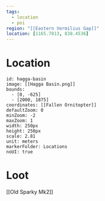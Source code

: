 ```yaml
---
tags:
  - location
  - poi
region: "[[Eastern Vermilius Gap]]"
location: [1165.7813, 838.4536]
---
```

# Location
```leaflet
id: hagga-basin
image: [[Hagga Basin.png]]
bounds:
  - [0, -625]
  - [2000, 1875]
coordinates: [[Fallen Ornitopter]]
defaultZoom: 0
minZoom: -2
maxZoom: 1
width: 250px
height: 250px
scale: 2.81
unit: meters
markerFolder: Locations
noUI: true
```
# Loot

[[Old Sparky Mk2]]
